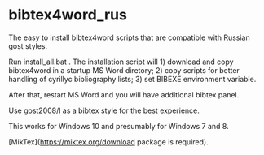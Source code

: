 # bibtex4word_rus
The easy to install bibtex4word scripts that are compatible with Russian gost styles.

Run install_all.bat <path to folder you want to install scripts>. The installation script will 1) download and copy bibtex4word in a startup MS Word diretory; 2) copy scripts for better handling of cyrillyc bibliography lists; 3) set BIBEXE environment variable.

After that, restart MS Word and you will have additional bibtex panel. 

Use gost2008/l as a bibtex style for the best experience.

This works for Windows 10 and presumably for Windows 7 and 8.

[MikTex](https://miktex.org/download package is required).
